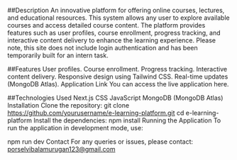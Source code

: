 ##Description
An innovative platform for offering online courses, lectures, and educational resources. This system allows any user to explore available courses and access detailed course content. The platform provides features such as user profiles, course enrollment, progress tracking, and interactive content delivery to enhance the learning experience. Please note, this site does not include login authentication and has been temporarily built for an intern task.

##Features
User profiles.
Course enrollment.
Progress tracking.
Interactive content delivery.
Responsive design using Tailwind CSS.
Real-time updates (MongoDB Atlas).
Application Link
You can access the live application here.

##Technologies Used
Next.js
CSS
JavaScript
MongoDB (MongoDB Atlas)
Installation
Clone the repository:
git clone https://github.com/yourusername/e-learning-platform.git
cd e-learning-platform
Install the dependencies:
npm install
Running the Application
To run the application in development mode, use:

npm run dev
Contact
For any queries or issues, please contact:
porselvibalamurugan123@gmail.com
